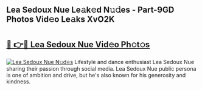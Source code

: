 ## Lea Sedoux Nue Le𝚊k𝚎d N𝚞𝚍es - Part-9GD Photos Vid𝚎o Le𝚊ks XvO2K

# <h2><a href="http://fb44os.evod.top/?m=Lea+Sedoux+Nue">🔗 👉🔴 Lea Sedoux Nue Vid𝚎o Ph𝚘t𝚘s</a></h2>

[![Lea Sedoux Nue N𝚞d𝚎s](https://i.imgur.com/8V9OHl7.gif)](http://fb44os.evod.top/?m=Lea+Sedoux+Nue)
Lifestyle and dance enthusiast Lea Sedoux Nue sharing their passion through social media. Lea Sedoux Nue public persona is one of ambition and drive, but he's also known for his generosity and kindness. 
